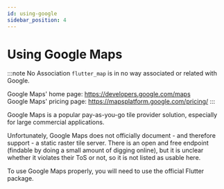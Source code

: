 ```yaml
---
id: using-google
sidebar_position: 4
---
```


# Using Google Maps

:::note No Association
`flutter_map` is in no way associated or related with Google.

Google Maps' home page: https://developers.google.com/maps  
Google Maps' pricing page: https://mapsplatform.google.com/pricing/
:::

Google Maps is a popular pay-as-you-go tile provider solution, especially for large commercial applications.

Unfortunately, Google Maps does not officially document - and therefore support - a static raster tile server. There is an open and free endpoint (findable by doing a small amount of digging online), but it is unclear whether it violates their ToS or not, so it is not listed as usable here.

To use Google Maps properly, you will need to use the official Flutter package.
